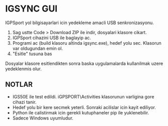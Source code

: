 # IGSYNC GUI
 IGPSport yol bilgisayarlari icin yedekleme amacli USB senkronizasyonu.

 1. Sag ustte Code > Download ZIP ile indir, dosyalari klasore cikart.
 2. IGPSport cihazini USB ile baglayip ac.
 3. Programi ac (build klasoru altinda igsync.exe), hedef yolu sec. Klasorun var oldugundan emin ol. 
 4. "Esitle" tusuna bas

Dosyalar klasore esitlendikten sonra baska uygulamalarda kullanilmak uzere yedeklenmis olur.

## NOTLAR
* IGS50E ile test edildi. iGPSPORT\Activities klasorunun varligina gore cihazi tanir.
* Hedef yolu bir kere secmek yeterli. Sonraki acilislar icin kayit ediliyor.
* Python ile calistirmak icin gerekli kutuphaneler pip ile yuklenebilir.
* Sadece Windows uyumludur.

